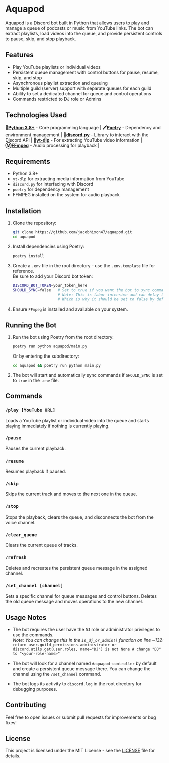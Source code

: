 # Aquapod

Aquapod is a Discord bot built in Python that allows users to play and manage a queue of podcasts or music from YouTube links. The bot can extract playlists, load videos into the queue, and provide persistent controls to pause, skip, and stop playback.

## Features

-   Play YouTube playlists or individual videos
-   Persistent queue management with control buttons for pause, resume, skip, and stop
-   Asynchronous playlist extraction and queuing
-   Multiple guild (server) support with separate queues for each guild
-   Ability to set a dedicated channel for queue and control operations
-   Commands restricted to DJ role or Admins

## Technologies Used

**🐍[Python 3.8+](https://www.python.org/downloads/release/python-380/)** - Core programming language |
**🖊️[Poetry](https://python-poetry.org/)** - Dependency and environment management |
**👾[discord.py](https://github.com/Rapptz/discord.py)** - Library to interact with the Discord API |
**📩[yt-dlp](https://github.com/yt-dlp/yt-dlp)** - For extracting YouTube video information |
**Ⓜ️[FFmpeg](https://ffmpeg.org/documentation.html)** - Audio processing for playback |

## Requirements

-   Python 3.8+
-   `yt-dlp` for extracting media information from YouTube
-   `discord.py` for interfacing with Discord
-   `poetry` for dependency management
-   FFMPEG installed on the system for audio playback

## Installation

1. Clone the repository:

    ```bash
    git clone https://github.com/jacobhixon47/aquapod.git
    cd aquapod
    ```

2. Install dependencies using Poetry:

    ```bash
    poetry install
    ```

3. Create a `.env` file in the root directory - use the `.env.template` file for reference.  
   Be sure to add your Discord bot token:

    ```bash
    DISCORD_BOT_TOKEN=your_token_here
    SHOULD_SYNC=false   # Set to true if you want the bot to sync commands on start
                        # Note: This is labor-intensive and can delay the bot startup
                        # Which is why it should be set to false by default
    ```

4. Ensure `FFmpeg` is installed and available on your system.

## Running the Bot

1. Run the bot using Poetry from the root directory:

    ```bash
    poetry run python aquapod/main.py
    ```

    Or by entering the subdirectory:

    ```bash
    cd aquapod && poetry run python main.py
    ```

2. The bot will start and automatically sync commands if `SHOULD_SYNC` is set to `true` in the `.env` file.

## Commands

### `/play [YouTube URL]`

Loads a YouTube playlist or individual video into the queue and starts playing immediately if nothing is currently playing.

### `/pause`

Pauses the current playback.

### `/resume`

Resumes playback if paused.

### `/skip`

Skips the current track and moves to the next one in the queue.

### `/stop`

Stops the playback, clears the queue, and disconnects the bot from the voice channel.

### `/clear_queue`

Clears the current queue of tracks.

### `/refresh`

Deletes and recreates the persistent queue message in the assigned channel.

### `/set_channel [channel]`

Sets a specific channel for queue messages and control buttons. Deletes the old queue message and moves operations to the new channel.

## Usage Notes

-   The bot requires the user have the `DJ` role or administrator privileges to use the commands.  
    _Note: You can change this in the `is_dj_or_admin()` function on line ~132:_  
    `return user.guild_permissions.administrator or discord.utils.get(user.roles, name="DJ") is not None # change "DJ" to "<your-role-name>"`

-   The bot will look for a channel named `#aquapod-controller` by default and create a persistent queue message there. You can change the channel using the `/set_channel` command.
-   The bot logs its activity to `discord.log` in the root directory for debugging purposes.

## Contributing

Feel free to open issues or submit pull requests for improvements or bug fixes!

## License

This project is licensed under the MIT License - see the [LICENSE](LICENSE) file for details.

